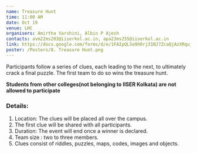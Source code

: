 ```yaml
---
name: Treasure Hunt 
time: 11:00 AM
date: Oct 19
venue: LHC
organisers: Amirtha Varshini, Albin P Ajesh
contacts: avm22ms203@iiserkol.ac.in, apa23ms255@iiserkol.ac.in
link: https://docs.google.com/forms/d/e/1FAIpQLSe9h0rj31NJ7ZcaQjAzXRqujXd5xwOpmNQby4TUPwsKON6pDg/viewform?usp=header
poster: /Posters/8. Treasure Hunt.png
---
```


Participants follow a series of clues, each leading to the next, to ultimately crack a final puzzle. The first team to do so wins the treasure hunt. 

**Students from other colleges(not belonging to IISER Kolkata) are not allowed to participate**

### Details:

1. Location: The clues will be placed all over the campus. 
2. The first clue will be shared with all participants. 
3. Duration: The event will end once a winner is declared.
4. Team size : two to three members.
5. Clues consist of riddles, puzzles, maps, codes, images and objects.

